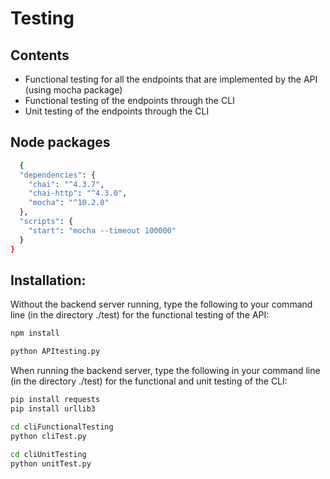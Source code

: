 # Testing

## Contents

- Functional testing for all the endpoints that are implemented by the API (using mocha package)
- Functional testing of the endpoints through the CLI
- Unit testing of the endpoints through the CLI

## Node packages

```sh
  {
  "dependencies": {
    "chai": "^4.3.7",
    "chai-http": "^4.3.0",
    "mocha": "^10.2.0"
  },
  "scripts": {
    "start": "mocha --timeout 100000"
  }
}
```

## Installation:

Without the backend server running, type the following to your command line (in the directory ./test) for the functional testing of the API:

```sh
npm install
```

```sh
python APItesting.py
```

When running the backend server, type the following in your command line (in the directory ./test) for the functional and unit testing of the CLI:

```sh
pip install requests
pip install urllib3
```

```sh
cd cliFunctionalTesting
python cliTest.py
```

```sh
cd cliUnitTesting
python unitTest.py
```

